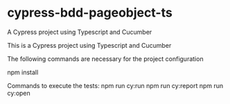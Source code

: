 # cypress-bdd-pageobject-ts
A Cypress project using Typescript and Cucumber

This is a Cypress project using Typescript and Cucumber 

The following commands are necessary for the project configuration

npm install


Commands to execute the tests: 
  npm run cy:run 
  npm run cy:report
  npm run cy:open
